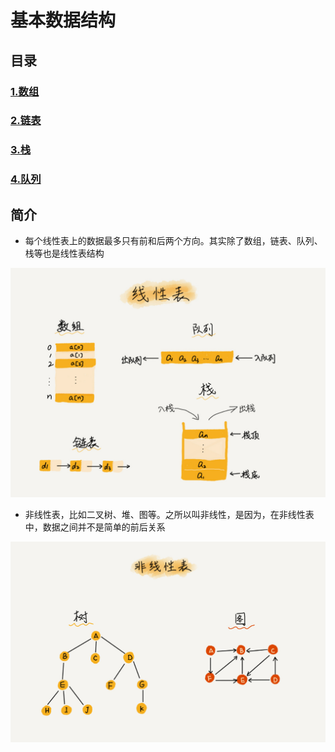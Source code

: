 # 基本数据结构

## 目录

### [1.数组](./1.数组)

### [2.链表](./2.链表)

### [3.栈](./3.栈)

### [4.队列](./4.队列)


## 简介

- 每个线性表上的数据最多只有前和后两个方向。其实除了数组，链表、队列、栈等也是线性表结构

![线性表](./picture/线性表.jpg)

- 非线性表，比如二叉树、堆、图等。之所以叫非线性，是因为，在非线性表中，数据之间并不是简单的前后关系

![非线性表](./picture/非线性表.jpg)
